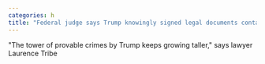 ```yaml
---
categories: h
title: "Federal judge says Trump knowingly signed legal documents containing fake voter fraud numbers"
---
```

"The tower of provable crimes by Trump keeps growing taller," says lawyer Laurence Tribe